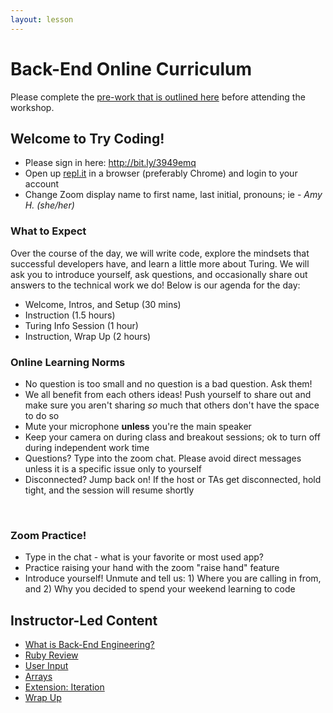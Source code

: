 ```yaml
---
layout: lesson
---
```


# Back-End Online Curriculum

Please complete the [pre-work that is outlined here](./pre-work) before attending the workshop.

## Welcome to Try Coding!

- Please sign in here: <a target="blank" href="http://bit.ly/3949emq">http://bit.ly/3949emq</a>
- Open up <a target="blank" href="https://repl.it/~">repl.it</a> in a browser (preferably Chrome) and login to your account
- Change Zoom display name to first name, last initial, pronouns; ie - _Amy H. (she/her)_

### What to Expect

Over the course of the day, we will write code, explore the mindsets that successful developers have, and learn a little more about Turing.  We will ask you to introduce yourself, ask questions, and occasionally share out answers to the technical work we do! Below is our agenda for the day:

- Welcome, Intros, and Setup (30 mins)
- Instruction (1.5 hours)
- Turing Info Session (1 hour)
- Instruction, Wrap Up (2 hours)

### Online Learning Norms

- No question is too small and no question is a bad question. Ask them!
- We all benefit from each others ideas! Push yourself to share out and make sure you aren't sharing _so_ much that others don't have the space to do so
- Mute your microphone **unless** you're the main speaker
- Keep your camera on during class and breakout sessions; ok to turn off during independent work time
- Questions? Type into the zoom chat. Please avoid direct messages unless it is a specific issue only to yourself
- Disconnected? Jump back on! If the host or TAs get disconnected, hold tight, and the session will resume shortly
<br>

### Zoom Practice!

- Type in the chat - what is your favorite or most used app?
- Practice raising your hand with the zoom "raise hand" feature
- Introduce yourself! Unmute and tell us: 1) Where you are calling in from, and 2) Why you decided to spend your weekend learning to code

## Instructor-Led Content

- [What is Back-End Engineering?](./what-is-bee)
- [Ruby Review](./ruby-review)
- [User Input](./user-input)
- [Arrays](./arrays)
- [Extension: Iteration](./iteration)
- [Wrap Up](./wrap-up)
